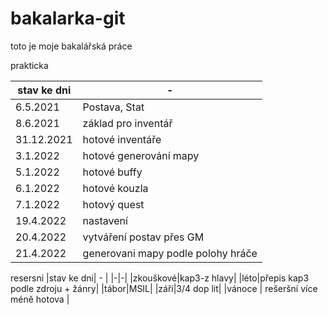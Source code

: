 # bakalarka-git

toto je moje bakalářská práce

prakticka

| stav ke dni| - |
|-|-|
|6.5.2021 | Postava, Stat |
|8.6.2021 | základ pro inventář |
|31.12.2021 | hotové inventáře |
|3.1.2022 | hotové generování mapy |
|5.1.2022 | hotové buffy |
|6.1.2022 | hotové kouzla |
|7.1.2022 | hotový quest |
|19.4.2022 | nastavení |
|20.4.2022 | vytváření postav přes GM |
|21.4.2022 | generovani mapy podle polohy hráče |


resersni
|stav ke dni| - |
|-|-|
|zkouškové|kap3-z hlavy|
|léto|přepis kap3 podle zdroju + žánry|
|tábor|MSIL|
|září|3/4 dop lit|
|vánoce | rešeršní více méně hotova |
